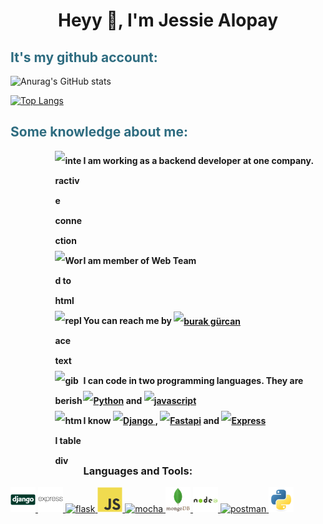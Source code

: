 <h1 align="center">Heyy 👋, I'm Jessie Alopay</h1>
<h2 style="color: #2e6c80;">It's my github account:<span class="Y2IQFc" lang="en"> <br /></span></h2>

![Anurag's GitHub stats](https://github-readme-stats.vercel.app/api?username=JESSIEALOPAY&show_icons=true&theme=radical)

[![Top Langs](https://github-readme-stats.vercel.app/api/top-langs/?username=JESSIEALOPAY&layout=compact)](https://github.com/anuraghazra/github-readme-stats)

<h2 style="color: #2e6c80;">Some knowledge about me:</h2>
<ol style="list-style: none; font-size: 14px; line-height: 32px; font-weight: bold;">
<ol style="list-style: none; font-size: 14px; line-height: 32px; font-weight: bold;">
<ol style="list-style: none; font-size: 14px; line-height: 32px; font-weight: bold;">
<li style="clear: both;"><img style="float: left;" src="https://html-online.com/img/01-interactive-connection.png" alt="interactive connection" width="45" /><span class="Y2IQFc" lang="en">I am working as a backend developer at one company.</span></li>
<li style="clear: both;"><img style="float: left;" src="https://html-online.com/img/03-docs-to-html.png" alt="Word to html" width="45" />I am member of Web Team</li>
<li style="clear: both;"><img style="float: left;" src="https://html-online.com/img/04-replace.png" alt="replace text" width="45" />You can reach me by  <a href="https://www.linkedin.com/in/burak-g%C3%BCrcan-64615221a/" target="blank"><img src="https://raw.githubusercontent.com/rahuldkjain/github-profile-readme-generator/master/src/images/icons/Social/linked-in-alt.svg" alt="burak g&uuml;rcan" width="40" height="30" align="center" /></a></li>
<li style="clear: both;"><img style="float: left;" src="https://html-online.com/img/05-gibberish.png" alt="gibberish" width="45" /><span class="Y2IQFc" lang="en">I can code in two programming languages. They are <a href="https://camo.githubusercontent.com/239a58e1b6940a71bfa490924aa69227260e8a8aef89767efed349e03ee01fa7/68747470733a2f2f696d672e736869656c64732e696f2f62616467652f2d507974686f6e2d3035363637363f7374796c653d666c6174266c6f676f3d507974686f6e266c6162656c436f6c6f723d303030" target="_blank" rel="noopener noreferrer"><img style="max-width: 100%;" src="https://camo.githubusercontent.com/239a58e1b6940a71bfa490924aa69227260e8a8aef89767efed349e03ee01fa7/68747470733a2f2f696d672e736869656c64732e696f2f62616467652f2d507974686f6e2d3035363637363f7374796c653d666c6174266c6f676f3d507974686f6e266c6162656c436f6c6f723d303030" alt="Python" data-canonical-src="https://img.shields.io/badge/-Python-056676?style=flat&amp;logo=Python&amp;labelColor=000" /></a> and <a href="https://camo.githubusercontent.com/c27b5c8c5271704fc016965a822c19a9935b9c0d8caaf9f618b52b829d802d92/68747470733a2f2f696d672e736869656c64732e696f2f62616467652f2d6a6176617363726970742d3035363637363f7374796c653d666c6174266c6f676f3d6a617661736372697074266c6162656c436f6c6f723d303030" target="_blank" rel="noopener noreferrer"><img style="max-width: 100%;" src="https://camo.githubusercontent.com/c27b5c8c5271704fc016965a822c19a9935b9c0d8caaf9f618b52b829d802d92/68747470733a2f2f696d672e736869656c64732e696f2f62616467652f2d6a6176617363726970742d3035363637363f7374796c653d666c6174266c6f676f3d6a617661736372697074266c6162656c436f6c6f723d303030" alt="javascript" data-canonical-src="https://img.shields.io/badge/-javascript-056676?style=flat&amp;logo=javascript&amp;labelColor=000" /></a></span></li>
<li style="clear: both;"><img style="float: left;" src="https://html-online.com/img/6-table-div-html.png" alt="html table div" width="45" />I know <a href="https://camo.githubusercontent.com/2d496599f0c003346373f81e5ad313de85500ce56c4ef93796b032ebdc252d37/68747470733a2f2f696d672e736869656c64732e696f2f62616467652f2d446a616e676f2d3035363637363f7374796c653d666c6174266c6f676f3d646a616e676f266c6162656c436f6c6f723d303030" target="_blank" rel="noopener noreferrer"><img style="max-width: 100%;" src="https://camo.githubusercontent.com/2d496599f0c003346373f81e5ad313de85500ce56c4ef93796b032ebdc252d37/68747470733a2f2f696d672e736869656c64732e696f2f62616467652f2d446a616e676f2d3035363637363f7374796c653d666c6174266c6f676f3d646a616e676f266c6162656c436f6c6f723d303030" alt="Django" data-canonical-src="https://img.shields.io/badge/-Django-056676?style=flat&amp;logo=django&amp;labelColor=000" /> ,</a> <a href="https://camo.githubusercontent.com/4ade15673339aa02fcbdd8d1aec9269572e109528ebde34f8533913c74949795/68747470733a2f2f696d672e736869656c64732e696f2f62616467652f2d466173746170692d3035363637363f7374796c653d666c6174266c6f676f3d66617374617069266c6162656c436f6c6f723d303030" target="_blank" rel="noopener noreferrer"><img style="max-width: 100%;" src="https://camo.githubusercontent.com/4ade15673339aa02fcbdd8d1aec9269572e109528ebde34f8533913c74949795/68747470733a2f2f696d672e736869656c64732e696f2f62616467652f2d466173746170692d3035363637363f7374796c653d666c6174266c6f676f3d66617374617069266c6162656c436f6c6f723d303030" alt="Fastapi" data-canonical-src="https://img.shields.io/badge/-Fastapi-056676?style=flat&amp;logo=fastapi&amp;labelColor=000" /></a> and <a href="https://camo.githubusercontent.com/e8886f96a3e65e1073c32b4e633357dda8c113ace6b75f2d4175aab65e76366f/68747470733a2f2f696d672e736869656c64732e696f2f62616467652f2d457870726573732d3035363637363f7374796c653d666c6174266c6f676f3d45787072657373266c6162656c436f6c6f723d303030" target="_blank" rel="noopener noreferrer"><img style="max-width: 100%;" src="https://camo.githubusercontent.com/e8886f96a3e65e1073c32b4e633357dda8c113ace6b75f2d4175aab65e76366f/68747470733a2f2f696d672e736869656c64732e696f2f62616467652f2d457870726573732d3035363637363f7374796c653d666c6174266c6f676f3d45787072657373266c6162656c436f6c6f723d303030" alt="Express" data-canonical-src="https://img.shields.io/badge/-Express-056676?style=flat&amp;logo=Express&amp;labelColor=000" /></a></li>
</ol>
</ol>
</ol>

<br>
<h3 align="left">Languages and Tools:</h3>
<p align="left"> <a href="https://www.djangoproject.com/" target="_blank" rel="noreferrer"> <img src="https://raw.githubusercontent.com/devicons/devicon/master/icons/django/django-original.svg" alt="django" width="40" height="40"/> </a> <a href="https://expressjs.com" target="_blank" rel="noreferrer"> <img src="https://raw.githubusercontent.com/devicons/devicon/master/icons/express/express-original-wordmark.svg" alt="express" width="40" height="40"/> </a> <a href="https://flask.palletsprojects.com/" target="_blank" rel="noreferrer"> <img src="https://www.vectorlogo.zone/logos/pocoo_flask/pocoo_flask-icon.svg" alt="flask" width="40" height="40"/> </a> <a href="https://developer.mozilla.org/en-US/docs/Web/JavaScript" target="_blank" rel="noreferrer"> <img src="https://raw.githubusercontent.com/devicons/devicon/master/icons/javascript/javascript-original.svg" alt="javascript" width="40" height="40"/> </a> <a href="https://mochajs.org" target="_blank" rel="noreferrer"> <img src="https://www.vectorlogo.zone/logos/mochajs/mochajs-icon.svg" alt="mocha" width="40" height="40"/> </a> <a href="https://www.mongodb.com/" target="_blank" rel="noreferrer"> <img src="https://raw.githubusercontent.com/devicons/devicon/master/icons/mongodb/mongodb-original-wordmark.svg" alt="mongodb" width="40" height="40"/> </a> <a href="https://nodejs.org" target="_blank" rel="noreferrer"> <img src="https://raw.githubusercontent.com/devicons/devicon/master/icons/nodejs/nodejs-original-wordmark.svg" alt="nodejs" width="40" height="40"/> </a> <a href="https://postman.com" target="_blank" rel="noreferrer"> <img src="https://www.vectorlogo.zone/logos/getpostman/getpostman-icon.svg" alt="postman" width="40" height="40"/> </a> <a href="https://www.python.org" target="_blank" rel="noreferrer"> <img src="https://raw.githubusercontent.com/devicons/devicon/master/icons/python/python-original.svg" alt="python" width="40" height="40"/> </a> </p>
